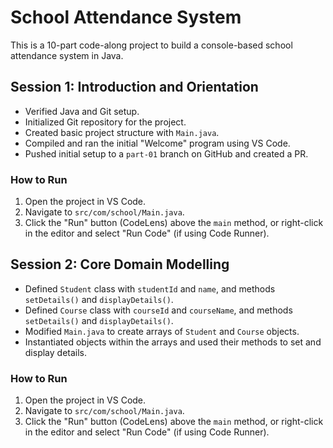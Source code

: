 # School Attendance System
This is a 10-part code-along project to build a console-based school attendance system in Java.

## Session 1: Introduction and Orientation
- Verified Java and Git setup.
- Initialized Git repository for the project.
- Created basic project structure with `Main.java`.
- Compiled and ran the initial "Welcome" program using VS Code.
- Pushed initial setup to a `part-01` branch on GitHub and created a PR.

### How to Run
1. Open the project in VS Code.
2. Navigate to `src/com/school/Main.java`.
3. Click the "Run" button (CodeLens) above the `main` method, or right-click in the editor and select "Run Code" (if using Code Runner).

## Session 2: Core Domain Modelling
- Defined `Student` class with `studentId` and `name`, and methods `setDetails()` and `displayDetails()`.
- Defined `Course` class with `courseId` and `courseName`, and methods `setDetails()` and `displayDetails()`.
- Modified `Main.java` to create arrays of `Student` and `Course` objects.
- Instantiated objects within the arrays and used their methods to set and display details.

### How to Run
1. Open the project in VS Code.
2. Navigate to `src/com/school/Main.java`.
3. Click the "Run" button (CodeLens) above the `main` method, or right-click in the editor and select "Run Code" (if using Code Runner).